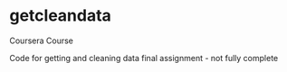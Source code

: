# getcleandata
Coursera Course

Code for getting and cleaning data final assignment - not fully complete
